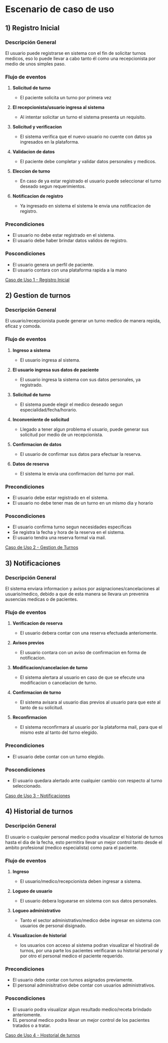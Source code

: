 # Escenario de caso de uso 

## 1) Registro Inicial

### Descripción General

El usuario puede registrarse en sistema con el fin de solicitar turnos medicos, eso lo puede llevar a cabo tanto él como una recepcionista por medio de unos simples paso.

### Flujo de eventos

1. **Solicitud de turno**  
   - El paciente solicita un turno por primera vez

2. **El recepcionista/usuario ingresa al sistema**  
   - Al intentar solicitar un turno el sistema presenta un requisito.  

3. **Solicitud y verificacion**  
   - El sistema verifica que el nuevo usuario no cuente con datos ya ingresados en la plataforma.

4. **Validacion de datos**  
   - El paciente debe completar y validar datos personales y medicos. 

5. **Eleccion de turno**  
   - En caso de ya estar registrado el usuario puede seleccionar el turno deseado segun requerimientos.
  
6. **Notificacion de registro**  
   - Ya ingresado en sistema el sistema le envia una notificacion de registro.
  
### Precondiciones

 - El usuario no debe estar registrado en el sistema.
 - El usuario debe haber brindar datos validos de registro.

### Poscondiciones 

 - El usuario genera un perfil de paciente.
 - El usuario contara con una plataforma rapida a la mano

[Caso de Uso 1 - Registro Inicial](https://docs.google.com/spreadsheets/d/1iDibAocPatfpSnckenbusRCkZAPGzphCoc3sMy9lmjA/edit?usp=sharing)


## 2) Gestion de turnos

### Descripción General

El usuario/recepcionista puede generar un turno medico de manera repida, eficaz y comoda.

### Flujo de eventos

1. **Ingreso a sistema**  
   - El usuario ingresa al sistema.

2. **El usuario ingresa sus datos de paciente**  
   - El usuario ingresa la sistema con sus datos personales, ya registrado.

3. **Solicitud de turno**  
   - El sistema puede elegir el medico deseado segun especialidad/fecha/horario.

4. **Inconveniente de solicitud**  
   - Llegado a tener algun problema el usuario, puede generar sus solicitud por medio de un recepcionista. 

5. **Confirmacion de datos**  
   - El usuario de confirmar sus datos para efectuar la reserva.
  
6. **Datos de reserva**  
   - El sistema le envia una confirmacion del turno por mail.
  
### Precondiciones

 - El usuario debe estar registrado en el sistema.
 - El usuario no debe tener mas de un turno en un mismo dia y horario

### Poscondiciones 

 - El usuario confirma turno segun necesidades especificas
 - Se registra la fecha y hora de la reserva en el sistema.
 - El usuario tendra una reserva formal via mail.

[Caso de Uso 2 - Gestion de Turnos](https://docs.google.com/spreadsheets/d/1YqXoRkZ8ns9GaxsD1G4IxjYA0E8N67veo2R2syTCskc/edit?usp=sharing)

## 3) Notificaciones

### Descripción General

El sistema enviara informacion y avisos por asignaciones/cancelaciones al usuario/medico, debido a que de esta manera se llevara un prevenira ausencias medicas o de pacientes.

### Flujo de eventos

1. **Verificacion de reserva**  
   - El usuario debera contar con una reserva efectuada anteriomente.

2. **Avisos previos**  
   - El usuario contara con un aviso de confirmacion en forma de notificacion.

3. **Modificacion/cancelacion de turno**  
   - El sistema alertara al usuario en caso de que se efecute una modificacion o cancelacion de turno.

4. **Confirmacion de turno**  
   - El sistema avisara al usuario dias previos al usuario para que este al tanto de su solicitud.

5. **Reconfirmacion**  
   - El sistema reconfirmara al usuario por la plataforma mail, para que el mismo este al tanto del turno elegido.
  
### Precondiciones

 - El usuario debe contar con un turno elegido.

### Poscondiciones 

 - El usuario quedara alertado ante cualquier cambio con respecto al turno seleccionado.

[Caso de Uso 3 - Notificaciones](https://docs.google.com/spreadsheets/d/1HQ6j5cDjQse3wKrqOjckHI9Vclj_MEZl8BB-2inHmQA/edit?usp=sharing)

## 4) Historial de turnos

### Descripción General

El usuario o cualquier personal medico podra visualizar el historial de turnos hasta el dia de la fecha, esto permitira llevar un mejor control tanto desde el ambito profesional (medico especialista) como para el paciente.

### Flujo de eventos

1. **Ingreso**  
   - El usuario/medico/recepcionista deben ingresar a sistema.

2. **Logueo de usuario**  
   - El usuario debera loguearse en sistema con sus datos personales.

3. **Logueo administrativo**  
   - Tanto el sector administrativo/medico debe ingresar en sistema con usuarios de personal disignado.

4. **Visualizacion de historial**  
   - los usuarios con acceso al sistema podran visualizar el hisotirail de turnos, por una parte los pacientes verificaran su historial personal y por otro el personal medico el paciente requerido.
  
### Precondiciones

 - El usuario debe contar con turnos asignados previamente.
 - El personal adminisitrativo debe contar con usuarios administrativos.

### Poscondiciones 

 - El usuario podra visualizar algun resultado medico/receta brindado anteriomente.
 - EL personal medico podra llevar un mejor control de los pacientes tratados o a tratar.

[Caso de Uso 4 - Hostorial de turnos](https://docs.google.com/spreadsheets/d/1XCcC-tH_H2AmWhlmQI8Zb9EEPM45lzWu5yNALwGzNnE/edit?usp=sharing)



   


